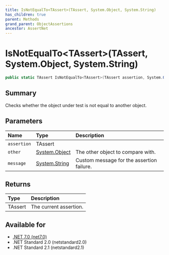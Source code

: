```yaml
---
title: IsNotEqualTo<TAssert>(TAssert, System.Object, System.String)
has_children: true
parent: Methods
grand_parent: ObjectAssertions
ancestor: AssertNet
---
```

# IsNotEqualTo&lt;TAssert&gt;(TAssert, System.Object, System.String)

```csharp
public static TAssert IsNotEqualTo<TAssert>(TAssert assertion, System.Object other, System.String message);
```

## Summary
Checks whether the object under test is not equal to another object.

## Parameters
|Name|Type|Description|
|:-|:-|:-|
|`assertion`|TAssert||
|`other`|[System.Object](https://learn.microsoft.com/en-us/dotnet/api/system.object)|The other object to compare with.|
|`message`|[System.String](https://learn.microsoft.com/en-us/dotnet/api/system.string)|Custom message for the assertion failure.|

## Returns
|Type|Description|
|:-|:-|
|TAssert|The current assertion.|

## Available for
- [.NET 7.0 (net7.0)](https://versionsof.net/core/7.0/)
- .NET Standard 2.0 (netstandard2.0)
- .NET Standard 2.1 (netstandard2.1)
